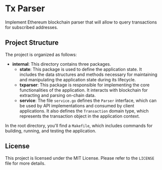 # Tx Parser
Implement Ethereum blockchain parser that will allow to query transactions for subscribed addresses.

## Project Structure

The project is organized as follows:

- **internal**: This directory contains three packages.
  - **state**: This package is used to define the application state. It includes the data structures and methods necessary for maintaining and manipulating the application state during its lifecycle.
  - **txparser**: This package is responsible for implementing the core functionalities of the application. It interacts with blockchain for extracting and parsing on-chain data.
  - **service**: The file `service.go` defines the `Parser` interface, which can be used by API implementations and consumed by client applications. It also defines the `Transaction` domain type, which represents the transaction object in the application context.
  
In the root directory, you'll find a `Makefile`, which includes commands for building, running, and testing the application.

## License

This project is licensed under the MIT License. Please refer to the `LICENSE` file for more details.
